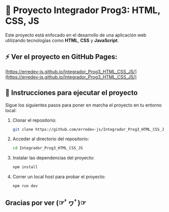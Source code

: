 # 📘 Proyecto Integrador Prog3: HTML, CSS, JS

Este proyecto está enfocado en el desarrollo de una aplicación web utilizando tecnologías como **HTML**, **CSS** y **JavaScript**.

## ⚡ Ver el proyecto en GitHub Pages:
[https://erredev-js.github.io/Integrador_Prog3_HTML_CSS_JS/](https://erredev-js.github.io/Integrador_Prog3_HTML_CSS_JS/)

## 🚀 Instrucciones para ejecutar el proyecto

Sigue los siguientes pasos para poner en marcha el proyecto en tu entorno local:

1. Clonar el repositorio:

   ```bash
   git clone https://github.com/erredev-js/Integrador_Prog3_HTML_CSS_JS.git
2. Acceder al directorio del repositorio:

   ```bash
   cd Integrador_Prog3_HTML_CSS_JS

3. Instalar las dependencias del proyecto:

   ```bash
   npm install
4. Correr un local host para probar el proyecto:
    ```bash
   npm run dev
## Gracias por ver (☞ﾟヮﾟ)☞

